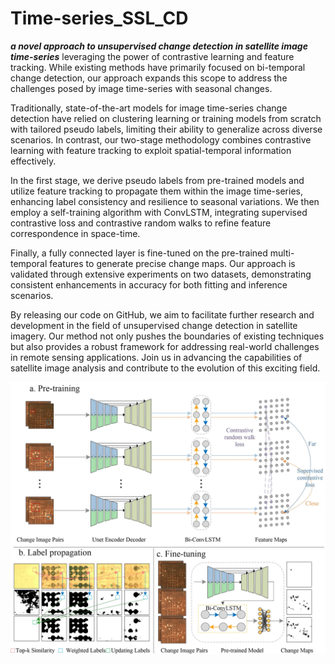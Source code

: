 # Time-series_SSL_CD
***a novel approach to unsupervised change detection in satellite image time-series*** leveraging the power of contrastive learning and feature tracking. While existing methods have primarily focused on bi-temporal change detection, our approach expands this scope to address the challenges posed by image time-series with seasonal changes.

Traditionally, state-of-the-art models for image time-series change detection have relied on clustering learning or training models from scratch with tailored pseudo labels, limiting their ability to generalize across diverse scenarios. In contrast, our two-stage methodology combines contrastive learning with feature tracking to exploit spatial-temporal information effectively.

In the first stage, we derive pseudo labels from pre-trained models and utilize feature tracking to propagate them within the image time-series, enhancing label consistency and resilience to seasonal variations. We then employ a self-training algorithm with ConvLSTM, integrating supervised contrastive loss and contrastive random walks to refine feature correspondence in space-time.

Finally, a fully connected layer is fine-tuned on the pre-trained multi-temporal features to generate precise change maps. Our approach is validated through extensive experiments on two datasets, demonstrating consistent enhancements in accuracy for both fitting and inference scenarios.

By releasing our code on GitHub, we aim to facilitate further research and development in the field of unsupervised change detection in satellite imagery. Our method not only pushes the boundaries of existing techniques but also provides a robust framework for addressing real-world challenges in remote sensing applications. Join us in advancing the capabilities of satellite image analysis and contribute to the evolution of this exciting field.

![avatar](/images/Fig1.jpg)


